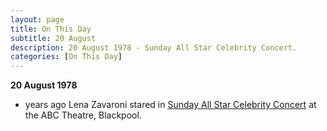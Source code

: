 ```yaml
---
layout: page
title: On This Day
subtitle: 20 August
description: 20 August 1978 - Sunday All Star Celebrity Concert.
categories: [On This Day]
---
```


**20 August 1978**
* <span id="age1"></span> years ago Lena Zavaroni stared in [Sunday All Star Celebrity Concert](/theatre/1978/08/20/sunday-all-star-celebrity-concert.html) at the ABC Theatre, Blackpool.

<!-- Script for calculating number of years ago -->
<script>
var dob = '19780819';
var year = Number(dob.substr(0, 4));
var month = Number(dob.substr(4, 2)) - 1;
var day = Number(dob.substr(6, 2));
var today = new Date();
var age1 = today.getFullYear() - year;
if (today.getMonth() < month || (today.getMonth() == month && today.getDate() < day)) {
age1--;
}
document.getElementById("age1").innerHTML=age1;
</script>

